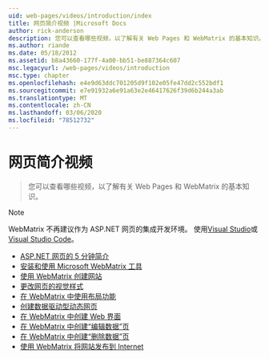 ```yaml
---
uid: web-pages/videos/introduction/index
title: 网页简介视频 |Microsoft Docs
author: rick-anderson
description: 您可以查看哪些视频，以了解有关 Web Pages 和 WebMatrix 的基本知识。
ms.author: riande
ms.date: 05/18/2012
ms.assetid: b8a43660-177f-4a00-bb51-be887364c607
msc.legacyurl: /web-pages/videos/introduction
msc.type: chapter
ms.openlocfilehash: e4e9d63ddc701205d9f102e05fe47dd2c552bdf1
ms.sourcegitcommit: e7e91932a6e91a63e2e46417626f39d6b244a3ab
ms.translationtype: MT
ms.contentlocale: zh-CN
ms.lasthandoff: 03/06/2020
ms.locfileid: "78512732"
---
```

# <a name="introduction-to-web-pages-videos"></a>网页简介视频

> 您可以查看哪些视频，以了解有关 Web Pages 和 WebMatrix 的基本知识。

> [!NOTE] 
> WebMatrix 不再建议作为 ASP.NET 网页的集成开发环境。 使用[Visual Studio](xref:aspnet/web-pages/overview/getting-started/program-asp-net-web-pages-in-visual-studio)或[Visual Studio Code](https://code.visualstudio.com/)。

- [ASP.NET 网页的 5 分钟简介](5-minute-introduction-to-aspnet-web-pages.md)
- [安装和使用 Microsoft WebMatrix 工具](install-and-use-the-microsoft-webmatrix-tool.md)
- [使用 WebMatrix 创建网站](create-a-website-using-webmatrix.md)
- [更改网页的视觉样式](change-the-visual-style-of-a-web-page.md)
- [在 WebMatrix 中使用布局功能](use-the-layout-features-in-webmatrix.md)
- [创建数据驱动型动态网页](create-a-data-driven-dynamic-web-page.md)
- [在 WebMatrix 中创建 Web 界面](create-a-web-interface-in-webmatrix.md)
- [在 WebMatrix 中创建“编辑数据”页](create-an-edit-data-page-in-webmatrix.md)
- [在 WebMatrix 中创建“删除数据”页](create-a-delete-data-page-in-webmatrix.md)
- [使用 WebMatrix 将网站发布到 Internet](publish-a-website-to-the-internet-using-webmatrix.md)
